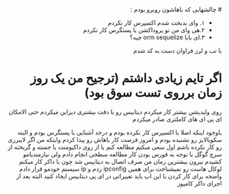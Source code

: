 <div dir="rtl">
# چالشهایی که باهاشون روبرو بودم :

<ul>
  <li>١. وای بدبخت شدم اکسپرس کار نکردم </li>
  <li>٢.هی وای من تو پروداکشن با پستگرس کار نکردم</li>
  <li>٣.ای بابا orm sequelize چیه؟ </li>
</ul>
با تب و لرز فراوان دست به کد شدم

# اگر تایم زیادی داشتم (ترجیح من یک روز زمان برروی تست سوق بود)
روی ولیدیشن بیشتر کار میکردم
دیتابیس رو با دقت بیشتری دیزاین میکردم
حتی الامکان ای پی ای های کاملتری صادر میکردم

باوجود اینکه اصلا با اکسپرس کار نکرده بودم و درحد آشنایی با پستگرس بودم و البته سکویالایز رو نشنیده بودم و امروز فرصت کار باهاش رو پیدا کردم
واینکه من اگر لایبرری رو کار نکرده باشم اول سعی مبکنم مطالعه کنم یا از روی داکیومنت یا جسته و گریخته از سرچ گوگل
با توجه به فورس بودن کار مطالعه سطحی انجام دادم ولی نیازمندیامو کشیدم بیرون
بیشترین زمان من صرف اتصال به دیتابیس شد چون با داکر کار میکنم لوکال هاست رو نمیشناخت
برای همین ipconfig زدم و ip سیستم خودمو قرار دادم
واضحه برای کار کردن با این اپ باید تغییراتی در ای پی دیتابیس ایجاد کنید البته بعد از اجرای داکر کامپوز



</div>